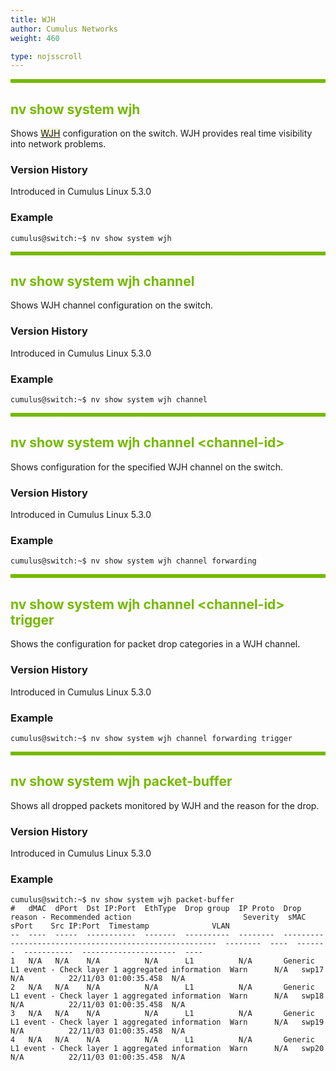 ```yaml
---
title: WJH
author: Cumulus Networks
weight: 460

type: nojsscroll
---
```

<style>
h { color: RGB(118,185,0)}
</style>
<HR STYLE="BORDER: DASHED RGB(118,185,0) 0.5PX;BACKGROUND-COLOR: RGB(118,185,0);HEIGHT: 4.0PX;"/>

## <h>nv show system wjh</h>

Shows <span style="background-color:#F5F5DC">[WJH](## "What Just Happened")</span> configuration on the switch. WJH provides real time visibility into network problems.

### Version History

Introduced in Cumulus Linux 5.3.0

### Example

```
cumulus@switch:~$ nv show system wjh
```

<HR STYLE="BORDER: DASHED RGB(118,185,0) 0.5PX;BACKGROUND-COLOR: RGB(118,185,0);HEIGHT: 4.0PX;"/>

## <h>nv show system wjh channel</h>

Shows WJH channel configuration on the switch.

### Version History

Introduced in Cumulus Linux 5.3.0

### Example

```
cumulus@switch:~$ nv show system wjh channel
```

<HR STYLE="BORDER: DASHED RGB(118,185,0) 0.5PX;BACKGROUND-COLOR: RGB(118,185,0);HEIGHT: 4.0PX;"/>

## <h>nv show system wjh channel \<channel-id\></h>

Shows configuration for the specified WJH channel on the switch.

### Version History

Introduced in Cumulus Linux 5.3.0

### Example

```
cumulus@switch:~$ nv show system wjh channel forwarding
```

<HR STYLE="BORDER: DASHED RGB(118,185,0) 0.5PX;BACKGROUND-COLOR: RGB(118,185,0);HEIGHT: 4.0PX;"/>

## <h>nv show system wjh channel \<channel-id\> trigger</h>

Shows the configuration for packet drop categories in a WJH channel.

### Version History

Introduced in Cumulus Linux 5.3.0

### Example

```
cumulus@switch:~$ nv show system wjh channel forwarding trigger
```

<HR STYLE="BORDER: DASHED RGB(118,185,0) 0.5PX;BACKGROUND-COLOR: RGB(118,185,0);HEIGHT: 4.0PX;"/>

## <h>nv show system wjh packet-buffer</h>

Shows all dropped packets monitored by WJH and the reason for the drop.

### Version History

Introduced in Cumulus Linux 5.3.0

### Example

```
cumulus@switch:~$ nv show system wjh packet-buffer
#   dMAC  dPort  Dst IP:Port  EthType  Drop group  IP Proto  Drop reason - Recommended action                         Severity  sMAC  sPort    Src IP:Port  Timestamp              VLAN
--  ----  -----  -----------  -------  ----------  --------  -------------------------------------------------------  --------  ----  -------  -----------  ---------------------  ----
1   N/A   N/A    N/A          N/A      L1          N/A       Generic L1 event - Check layer 1 aggregated information  Warn      N/A   swp17    N/A          22/11/03 01:00:35.458  N/A
2   N/A   N/A    N/A          N/A      L1          N/A       Generic L1 event - Check layer 1 aggregated information  Warn      N/A   swp18    N/A          22/11/03 01:00:35.458  N/A
3   N/A   N/A    N/A          N/A      L1          N/A       Generic L1 event - Check layer 1 aggregated information  Warn      N/A   swp19    N/A          22/11/03 01:00:35.458  N/A
4   N/A   N/A    N/A          N/A      L1          N/A       Generic L1 event - Check layer 1 aggregated information  Warn      N/A   swp20    N/A          22/11/03 01:00:35.458  N/A
```
